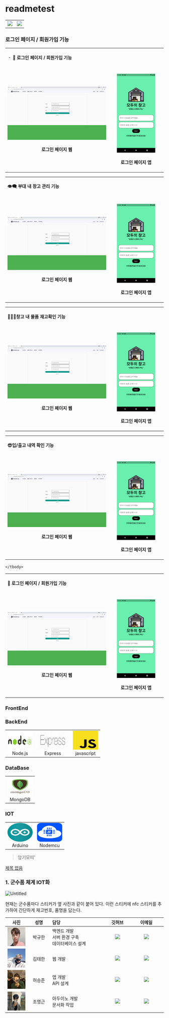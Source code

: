 # readmetest

<table>
	<tr>
		<td>
			<a href="https://www.youtube.com/watch?v=suvEYpgqv18"><img src="/image/INTRO_THUMBNAIL.png"></a>
		</td>
		<td>
			<a href="https://www.youtube.com/watch?v=Oh-SFOLAom0"><img src="/image/GUIDE_THUMBNAIL.png"></a>
		</td>
	</tr>
</table>

### 로그인 페이지 / 회원가입 기능

<table><tbody>
		<tr>
			<td colspan=2>
				<br>
				<b>ㆍ 🔐 로그인 페이지 / 회원가입 기능</b><br>
				<br>
			</td>
		</tr>
		<tr>
			<td width="65%">
				<h4 align="center">
				<a href = "https://raw.githubusercontent.com/realisshomyang/readmetest/main/image/ui/login.png?token=ATMLCX4V42GXTG7E5YNPDITBNWB74"><img src="/image/ui/login.png" width="100%" height="100%">
					</a><br><br>로그인 페이지 웹
				</h4>
			</td>
			<td width="35%">
	   			<h4 align="center">
		   		<a href="https://raw.githubusercontent.com/realisshomyang/readmetest/main/image/ui/app_login.png?token=ATMLCXZPAHJM3H7VMVFUOM3BNWCC2"><img src="/image/ui/app_login.png" width="75%" height="75%"></a><br><br>로그인 페이지 앱</h4></td>
		</tr>
</tbody>
</table>

<table><tbody>
		<tr>
			<td colspan=2>
				<br>
				<b>👁‍🗨 부대 내 창고 관리 기능</b><br>
				<br>
			</td>
		</tr>
		<tr>
			<td width="65%">
				<h4 align="center">
				<a href = "https://raw.githubusercontent.com/realisshomyang/readmetest/main/image/ui/login.png?token=ATMLCX4V42GXTG7E5YNPDITBNWB74"><img src="/image/ui/login.png" width="100%" height="100%">
					</a><br><br>로그인 페이지 웹
				</h4>
			</td>
			<td width="35%">
	   			<h4 align="center">
		   		<a href="https://raw.githubusercontent.com/realisshomyang/readmetest/main/image/ui/app_login.png?token=ATMLCXZPAHJM3H7VMVFUOM3BNWCC2"><img src="/image/ui/app_login.png" width="75%" height="75%"></a><br><br>로그인 페이지 앱</h4></td>
		</tr>
</tbody>
</table>

<table><tbody>
		<tr>
			<td colspan=2>
				<br>
				<b>👨🏻‍💻창고 내 물품 재고확인 기능</b><br>
				<br>
			</td>
		</tr>
		<tr>
			<td width="65%">
				<h4 align="center">
				<a href = "https://raw.githubusercontent.com/realisshomyang/readmetest/main/image/ui/login.png?token=ATMLCX4V42GXTG7E5YNPDITBNWB74"><img src="/image/ui/login.png" width="100%" height="100%">
					</a><br><br>로그인 페이지 웹
				</h4>
			</td>
			<td width="35%">
	   			<h4 align="center">
		   		<a href="https://raw.githubusercontent.com/realisshomyang/readmetest/main/image/ui/app_login.png?token=ATMLCXZPAHJM3H7VMVFUOM3BNWCC2"><img src="/image/ui/app_login.png" width="75%" height="75%"></a><br><br>로그인 페이지 앱</h4></td>
		</tr>
</tbody>
</table>

<table><tbody>
		<tr>
			<td colspan=2>
				<br>
				<b>😎입/출고 내역 확인 기능</b><br>
				<br>
			</td>
		</tr>
		<tr>
			<td width="65%">
				<h4 align="center">
				<a href = "https://raw.githubusercontent.com/realisshomyang/readmetest/main/image/ui/login.png?token=ATMLCX4V42GXTG7E5YNPDITBNWB74"><img src="/image/ui/login.png" width="100%" height="100%">
					</a><br><br>로그인 페이지 웹
				</h4>
			</td>
			<td width="35%">
	   			<h4 align="center">
		   		<a href="https://raw.githubusercontent.com/realisshomyang/readmetest/main/image/ui/app_login.png?token=ATMLCXZPAHJM3H7VMVFUOM3BNWCC2"><img src="/image/ui/app_login.png" width="75%" height="75%"></a><br><br>로그인 페이지 앱</h4></td>
		</tr>
</tbody>
</table>


<table>
	<tbody>
		<tr>
			<td colspan=2>
				<br>
				<b> 🔐 로그인 페이지 / 회원가입 기능</b><br>
				<br>
			</td>
		</tr>
		<tr>
			<td width="65%">
				<h4 align="center">
				<a href = "https://raw.githubusercontent.com/realisshomyang/readmetest/main/image/ui/login.png?token=ATMLCX4V42GXTG7E5YNPDITBNWB74"><img src="/image/ui/login.png" width="100%" height="100%">
					</a><br><br>로그인 페이지 웹
				</h4>
			</td>
			<td width="35%">
	   			<h4 align="center">
		   		<a href="https://raw.githubusercontent.com/realisshomyang/readmetest/main/image/ui/app_login.png?token=ATMLCXZPAHJM3H7VMVFUOM3BNWCC2"><img src="/image/ui/app_login.png" width="75%" height="75%"></a><br><br>로그인 페이지 앱</h4></td>
		</tr>

	</tbody>
</table>


### FrontEnd






### BackEnd
<table><tbody>
 <tr>
  <td width="80">
   <div align="center"><a href="https://nodejs.org" target="_blank"> <img src="/image/tecstack/nodejs.png" width="90" height="60"/> </a><br>Node.js</div>
  </td>
  <td width="100">
   <div align="center"><a href="https://expressjs.com/ko/" target="_blank"> <img src="/image/tecstack/Expressjs.png" width="120" height="60"/></a><br>Express</div>
  </td>
  <td width="80">
   <div align="center"><a href="https://www.javascript.com/" target="_blank"> <img src="/image/tecstack/javascript.png" width="90" height="60"/> </a><br>javascript</div>
  </td>
 </tr>
</tbody></table>

### DataBase
<table><tbody>
 <tr>
  <td width="80">
   <div align="center"><a href="https://www.mongodb.com/" target="_blank"> <img src="/image/tecstack/mongodb.png" width="90" height="60"/> </a><br>MongoDB</div>
  </td>
 </tr>
</tbody></table>


### IOT
<table><tbody>
 <tr>
  <td width="80">
   <div align="center"><a href="https://www.arduino.cc/" target="_blank"> <img src="/image/tecstack/arduino.png" width="90" height="60"/> </a><br>Arduino</div>
  </td>
  <td width="80">
   <div align="center"><a href="https://www.nodemcu.com/index_en.html" target="_blank"> <img src="/image/tecstack/nodemcu.png" width="90" height="60"/> </a><br>Nodemcu</div>
  </td>
 </tr>
</tbody></table>

> 앙기모띠'
> 

[제목 없음](https://www.notion.so/e131e153b3aa460da3c906bb4a23b9f5)

### 1. 군수품 체계 IOT화

![Untitled](https://s3-us-west-2.amazonaws.com/secure.notion-static.com/fe4054b8-8efb-41a4-8ed5-9d1db9e6e859/Untitled.png)

현재는 군수품마다 스티커가 옆 사진과 같이 붙어 있다. 이런 스티커에 nfc 스티커를 추가하여 간단하게 재고번호, 품명을 담는다.
<table width="788">
<thead>
<tr>
<th width="100" align="center">사진</th>
<th width="100" align="center">성명</th>
<th width="150" align="left">담당</th>
<th width="100" align="center">깃허브</th>
<th width="175" align="center">이메일</th>
</tr> 
</thead>
<tbody>
<tr>
<td width="100" align="center"><img src="/image/박규한.jpg" width="60" height="60"></td>
<td width="100" align="center">박규한</td>
<td width="150">백엔드 개발<br>서버 환경 구축<br>데이터베이스 설계</td>
<td width="100" align="center">
	<a href="https://github.com/rbgksqkr">
		<img src="http://img.shields.io/badge/rbgksqkr-655ced?style=social&logo=github"/>
	</a>
</td>
<td width="175" align="center">
	<a href="mailto:rbgks1937@gmail.com"><img src="https://img.shields.io/static/v1?label=&message=rbgks1937@gmail.com&color=orange&style=flat-square&logo=gmail"></a>
	</td>
</tr>
<tr>
<td width="100" align="center"><img src="/image/김태한.jpg" width="60" height="60"></td>
<td width="100" align="center">김태한</td>
<td width="300">웹 개발<br></td>
</td>
<td width="100" align="center">
	<a href="https://github.com/TaehanKim00">
		<img src="http://img.shields.io/badge/TaehanKim00-655ced?style=social&logo=github"/>
	</a>
</td>
<td width="175" align="center">
	<a href="mailto:tk5582lm@gmail.com"><img src="https://img.shields.io/static/v1?label=&message=tk5582lm@gmail.com&color=green&style=flat-square&logo=gmail"></a>
	</td>
</tr>
<tr>
<td width="100" align="center"><img src="/image/허승준.jpg" width="60" height="60"></td>
<td width="100" align="center">허승준</td>
<td width="300">앱 개발<br>API 설계<br></td>
</td>
<td width="100" align="center">
	<a href="https://github.com/superjunn">
		<img src="http://img.shields.io/badge/superjunn-655ced?style=social&logo=github"/>
	</a>
</td>
<td width="175" align="center">
	<a href="mailto:superjunn00@gmail.com.com"><img src="https://img.shields.io/static/v1?label=&message=superjunn00@gmail.com&color=green&style=flat-square&logo=gmail"></a>
	</td>
</tr>
<tr>
<td width="100" align="center"><img src="/image/조명근.PNG" width="60" height="60"></td>
<td width="100" align="center">조명근</td>
<td width="300">아두이노 개발<br>문서화 작업<br></td>
</td>
<td width="100" align="center">
	<a href="https://github.com/realisshomyang">
		<img src="http://img.shields.io/badge/realisshomyang-655ced?style=social&logo=github"/>
	</a>
</td>
<td width="175" align="center">
	<a href="mailto:mgmg612@gmail.com"><img src="https://img.shields.io/static/v1?label=&message=mgmg612@gmail.com&color=green&style=flat-square&logo=gmail"></a>
	</td>
</tr>
</tr>
</tbody>
</table>



